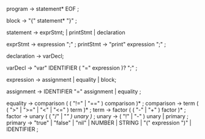 program        → statement* EOF ;

block          → "{" statement* "}" ;

statement      →  exprStmt;
               | printStmt 
               | declaration 

exprStmt       → expression ";" ;
printStmt      → "print" expression ";" ;
<!-- implicit return??? -->

declaration    → varDecl;

varDecl        → "var" IDENTIFIER ( "=" expression )? ";" ;

expression     → assignment | equality | block;

assignment     → IDENTIFIER "=" assignment
               | equality ;

equality       → comparison ( ( "!=" | "==" ) comparison )* ;
comparison     → term ( ( ">" | ">=" | "<" | "<=" ) term )* ;
term           → factor ( ( "-" | "+" ) factor )* ;
factor         → unary ( ( "/" | "*" ) unary )* ;
unary          → ( "!" | "-" ) unary
               | primary ;
primary        → "true" | "false" | "nil"
               | NUMBER | STRING
               | "(" expression ")"
               | IDENTIFIER ;
